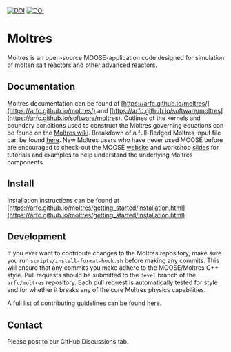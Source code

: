 [![DOI](https://zenodo.org/badge/DOI/10.5281/zenodo.801822.svg)](https://doi.org/10.5281/zenodo.801822)
[![DOI](http://joss.theoj.org/papers/10.21105/joss.00298/status.svg)](https://doi.org/10.21105/joss.00298)

Moltres
=====

Moltres is an open-source MOOSE-application code designed for simulation of molten salt
reactors and other advanced reactors.

## Documentation

Moltres documentation can be found at [https://arfc.github.io/moltres/](https://arfc.github.io/moltres/) and 
[https://arfc.github.io/software/moltres](https://arfc.github.io/software/moltres).
Outlines of the kernels and boundary
conditions used to construct the Moltres governing equations can be found on the
[Moltres wiki](https://arfc.github.io/software/moltres/wiki/). Breakdown of a
full-fledged Moltres input file can be found
[here](https://arfc.github.io/software/moltres/wiki/input_example/). New Moltres
users who have never used MOOSE before are encouraged to check-out the MOOSE
[website](https://mooseframework.inl.gov/) and
workshop [slides](https://mooseframework.inl.gov/workshop/index.html#/) for
tutorials and examples to help understand the
underlying Moltres components.

## Install

Installation instructions can be found at
[https://arfc.github.io/moltres/getting_started/installation.html](https://arfc.github.io/moltres/getting_started/installation.html)

## Development

If you ever want to contribute changes to the Moltres repository, make sure you
run `scripts/install-format-hook.sh` before making any commits. This will
ensure that any commits you make adhere to the MOOSE/Moltres C++ style. Pull
requests should be submitted to the `devel` branch of the `arfc/moltres`
repository. Each pull request is automatically tested for style and for whether
it breaks any of the core Moltres physics capabilities.

A full list of contributing guidelines can be found 
[here](https://github.com/arfc/moltres/blob/devel/CONTRIBUTING.md).

## Contact

Please post to our GitHub Discussions tab.
